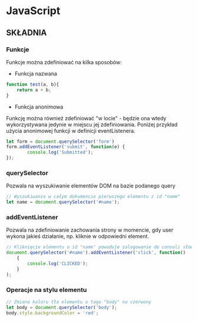 # **JavaScript**
## SKŁADNIA
### Funkcje
Funkcje można zdefiniować na kilka sposobów:
* Funkcja nazwana
```javascript
function test(a, b){
	return a + b;
}
```
* Funkcja anonimowa

Funkcję można również zdefiniować "w locie" - będzie ona wtedy wykorzystywana jedynie w miejscu jej zdefiniowania. Poniżej przykład użycia anonimowej funkcji w definicji eventListenera.
```javascript
let form = document.querySelector('form')
form.addEventListener('submit', function(e) {
		console.log('Submitted');
});
```
### querySelector
Pozwala na wyszukiwanie elementów DOM na bazie podanego query
```javascript
// Wyszukiwanie w całym dokumencie pierwszego elementu z id "name"
let name = document.querySelector('#name');
```

### addEventListener
Pozwala na zdefiniowanie zachowania strony w momencie, gdy user wykona jakieś działanie, np. kliknie w odpowiedni element.
```javascript
// Kliknięcie elementu o id "name" powoduje zalogowanie do consoli słowa "CLICKED"
document.querySelector('#name').addEventListener('click', function()
	{
	    console.log('CLICKED');
	}
);
```
### Operacje na stylu elementu
```javascript
// Zmiana koloru tła elementu o tagu "body" na czerwony
let body = document.querySelector('body');
body.style.backgroundColor = 'red';
```
